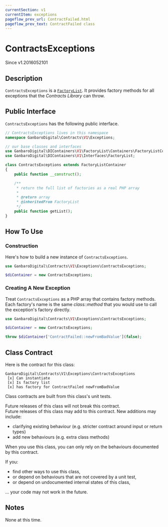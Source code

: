 ```yaml
---
currentSection: v1
currentItem: exceptions
pageflow_prev_url: ContractFailed.html
pageflow_prev_text: ContractFailed class
---
```


# ContractsExceptions

<div class="callout info">
Since v1.2016052101
</div>

## Description

`ContractsExceptions` is a [`FactoryList`](http://ganbarodigital.github.io/php-mv-di-containers/V1/Interfaces/FactoryList.html). It provides factory methods for all exceptions that the _Contracts Library_ can throw.

## Public Interface

`ContractsExceptions` has the following public interface.

```php
// ContractsExceptions lives in this namespace
namespace GanbaroDigital\Contracts\V1\Exceptions;

// our base classes and interfaces
use GanbaroDigital\DIContainers\V1\FactoryList\Containers\FactoryListContainer;
use GanbaroDigital\DIContainers\V1\Interfaces\FactoryList;

class ContractsExceptions extends FactoryListContainer
{
    public function __construct();

    /**
     * return the full list of factories as a real PHP array
     *
     * @return array
     * @inheritedFrom FactoryList
     */
    public function getList();
}
```

## How To Use

### Construction

Here's how to build a new instance of `ContractsExceptions`.

```php
use GanbaroDigital\Contracts\V1\Exceptions\ContractsExceptions;

$diContainer = new ContractsExceptions;
```

### Creating A New Exception

Treat `ContractsExceptions` as a PHP array that contains factory methods. Each factory's name is the same _class::method_ that you would use to call the exception's factory directly.

```php
use GanbaroDigital\Contracts\V1\Exceptions\ContractsExceptions;

$diContainer = new ContractsExceptions;

throw $diContainer['ContractFailed::newFromBadValue'](false);
```

## Class Contract

Here is the contract for this class:

    GanbaroDigital\Contracts\V1\Exceptions\ContractsExceptions
     [x] Can instantiate
     [x] Is factory list
     [x] has factory for ContractFailed newFromBadValue

Class contracts are built from this class's unit tests.

<div class="callout success">
Future releases of this class will not break this contract.
</div>

<div class="callout info" markdown="1">
Future releases of this class may add to this contract. New additions may include:

* clarifying existing behaviour (e.g. stricter contract around input or return types)
* add new behaviours (e.g. extra class methods)
</div>

<div class="callout warning" markdown="1">
When you use this class, you can only rely on the behaviours documented by this contract.

If you:

* find other ways to use this class,
* or depend on behaviours that are not covered by a unit test,
* or depend on undocumented internal states of this class,

... your code may not work in the future.
</div>

## Notes

None at this time.
